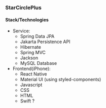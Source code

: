 ### StarCirclePlus


#### Stack/Technologies
+ Service:
    - Spring Data JPA
    - Jakarta Persistence API
    - Hibernate
    - Spring MVC
    - Jackson
    - MySQL Database
+ Frontend(iPhone):
    - React Native
    - Material UI (using styled-components)
    - Javascript
    - CSS
    - HTML
    - Swift ?
